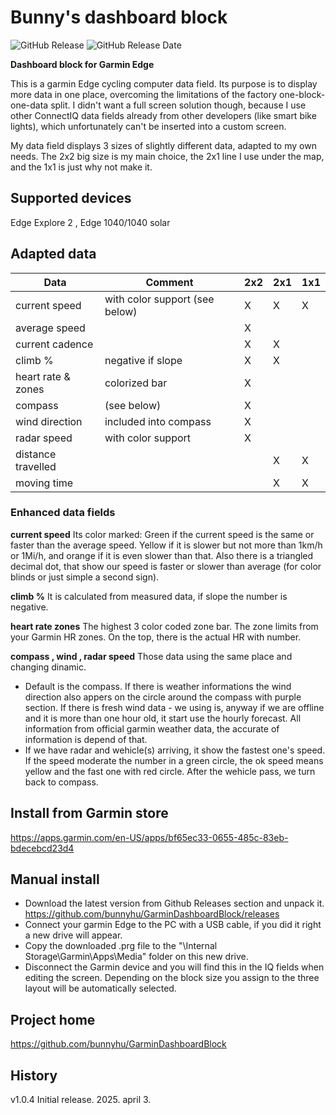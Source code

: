 # Bunny's dashboard block
![GitHub Release](https://img.shields.io/github/v/release/bunnyhu/GarminDashboardBlock)
![GitHub Release Date](https://img.shields.io/github/release-date/bunnyhu/GarminDashboardBlock)

**Dashboard block for Garmin Edge**

This is a garmin Edge cycling computer data field. Its purpose is to display more data in one place, overcoming the limitations of the factory one-block-one-data split. I didn't want a full screen solution though, because I use other ConnectIQ data fields already from other developers (like smart bike lights), which unfortunately can't be inserted into a custom screen.

My data field displays 3 sizes of slightly different data, adapted to my own needs. The 2x2 big size is my main choice, the 2x1 line I use under the map, and the 1x1 is just why not make it.

## Supported devices

Edge Explore 2 , Edge 1040/1040 solar

## Adapted data

| Data | Comment | 2x2 | 2x1 | 1x1 |
| --- | --- | --- | --- | --- |
| current speed | with color support (see below) | X | X | X |
| average speed | | X | | |
| current cadence | | X | X | |
| climb % | negative if slope | X | X | |
| heart rate & zones | colorized bar | X | | |
| compass | (see below) | X | | |
| wind direction | included into compass | X | | |
| radar speed | with color support | X | | |
| distance travelled | | | X | X |
| moving time | | | X | X |

### Enhanced data fields

**current speed** Its color marked: Green if the current speed is the same or faster than the average speed. Yellow if it is slower but not more than 1km/h or 1Mi/h, and orange if it is even slower than that. Also there is a triangled decimal dot, that show our speed is faster or slower than average (for color blinds or just simple a second sign).

**climb %** It is calculated from measured data, if slope the number is negative.

**heart rate zones** The highest 3 color coded zone bar. The zone limits from your Garmin HR zones. On the top, there is the actual HR with number.

**compass , wind , radar speed** Those data using the same place and changing dinamic.
* Default is the compass. If there is weather informations the wind direction also appers on the circle around the compass with purple section. If there is fresh wind data - we using is, anyway if we are offline and  it is more than one hour old, it start use the hourly forecast. All information from official garmin weather data, the accurate of information is depend of that.
* If we have radar and wehicle(s) arriving, it show the fastest one's speed. If the speed moderate the number in a green circle, the ok speed means yellow and the fast one with red circle. After the wehicle pass, we turn back to compass.

## Install from Garmin store
https://apps.garmin.com/en-US/apps/bf65ec33-0655-485c-83eb-bdecebcd23d4

## Manual install
* Download the latest version from Github Releases section and unpack it. https://github.com/bunnyhu/GarminDashboardBlock/releases
* Connect your garmin Edge to the PC with a USB cable, if you did it right a new drive will appear. 
* Copy the downloaded .prg file to the "\Internal Storage\Garmin\Apps\Media" folder on this new drive. 
* Disconnect the Garmin device and you will find this in the IQ fields when editing the screen. Depending on the block size you assign to the three layout will be automatically selected.

## Project home
https://github.com/bunnyhu/GarminDashboardBlock

## History
v1.0.4    Initial release.  2025. april 3.